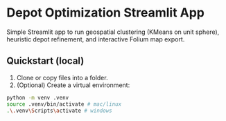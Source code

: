 # Depot Optimization Streamlit App


Simple Streamlit app to run geospatial clustering (KMeans on unit sphere), heuristic depot refinement, and interactive Folium map export.


## Quickstart (local)


1. Clone or copy files into a folder.
2. (Optional) Create a virtual environment:


```bash
python -m venv .venv
source .venv/bin/activate # mac/linux
.\.venv\Scripts\activate # windows